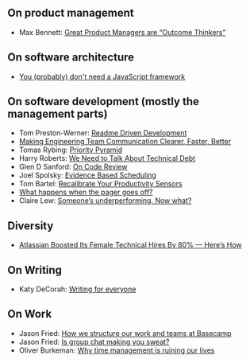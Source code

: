 ## On product management

- Max Bennett: [Great Product Managers are “Outcome Thinkers”](https://productcoalition.com/great-product-managers-are-outcome-thinkers-66fa5d69cfac)

## On software architecture

- [You (probably) don't need a JavaScript framework](https://slack-files.com/T03JT4FC2-F151AAF7A-13fe6f98da)

## On software development (mostly the management parts)

- Tom Preston-Werner: [Readme Driven Development](http://tom.preston-werner.com/2010/08/23/readme-driven-development.html)
- [Making Engineering Team Communication Clearer, Faster, Better](http://firstround.com/review/making-engineering-team-communication-clearer-faster-better/)
- Tomas Rybing: [Priority Pyramid](https://theagileist.wordpress.com/2014/12/08/priority-pyramid/)
- Harry Roberts: [We Need to Talk About Technical Debt](https://24ways.org/2016/we-need-to-talk-about-technical-debt/)
- Glen D Sanford: [On Code Review](http://glen.nu/ramblings/oncodereview.php)
- Joel Spolsky: [Evidence Based Scheduling](https://www.joelonsoftware.com/2007/10/26/evidence-based-scheduling/)
- Tom Bartel: [Recalibrate Your Productivity Sensors](https://www.tombartel.de/blog/recalibrate-your-productivity-sensors/)
- [What happens when the pager goes off?
](https://www.increment.com/on-call/when-the-pager-goes-off/)
- Claire Lew: [Someone’s underperforming. Now what?](https://m.signalvnoise.com/someones-underperforming-now-what-bac8861e347e)

## Diversity

- [Atlassian Boosted Its Female Technical Hires By 80% — Here’s How](http://firstround.com/review/atlassian-boosted-its-female-technical-hires-by-80-percent-heres-how/)

## On Writing

- Katy DeCorah: [Writing for everyone](http://katydecorah.com/writing-for-everyone/#0)

## On Work

- Jason Fried: [How we structure our work and teams at Basecamp](https://m.signalvnoise.com/how-we-set-up-our-work-cbce3d3d9cae#.nny1hyldm)
- Jason Fried: [Is group chat making you sweat?](https://m.signalvnoise.com/is-group-chat-making-you-sweat-744659addf7d#.7298b39gu)
- Oliver Burkeman: [Why time management is ruining our lives](https://www.theguardian.com/technology/2016/dec/22/why-time-management-is-ruining-our-lives)
